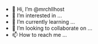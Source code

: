 - 👋 Hi, I’m @mrchllhost
- 👀 I’m interested in ...
- 🌱 I’m currently learning ...
- 💞️ I’m looking to collaborate on ...
- 📫 How to reach me ...

<!---
mrchllhost/mrchllhost is a ✨ special ✨ repository because its `README.md` (this file) appears on your GitHub profile.
You can click the Preview link to take a look at your changes.
--->
